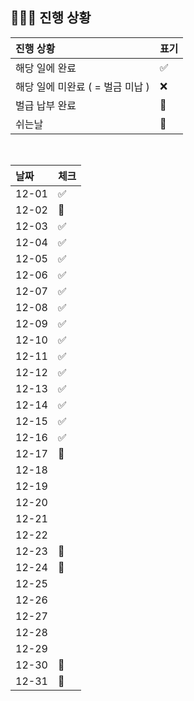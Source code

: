 ## 🧑🏻‍💻 진행 상황

| 진행 상황            | 표기  |
|:-----------------|:----|
| 해당 일에 완료      | ✅   |
| 해당 일에 미완료 ( = 벌금 미납 )    | ❌   |
| 벌급 납부 완료 | 🔺 |
| 쉬는날 | 🥳 |


<br>

| 날짜  | 체크 |
|:------|:----|
| 12-01 | ✅ |
| 12-02 | 🥳 |
| 12-03 | ✅ |
| 12-04 | ✅ |
| 12-05 | ✅ |
| 12-06 | ✅ |
| 12-07 | ✅ |
| 12-08 | ✅ |
| 12-09 | ✅ |
| 12-10 | ✅ |
| 12-11 | ✅ |
| 12-12 | ✅ |
| 12-13 | ✅ |
| 12-14 | ✅ |
| 12-15 | ✅ |
| 12-16 | ✅ |
| 12-17 | 🥳 |
| 12-18 |  |
| 12-19 |  |
| 12-20 |  |
| 12-21 |  |
| 12-22 |  |
| 12-23 | 🥳 |
| 12-24 | 🥳 |
| 12-25 |  |
| 12-26 |  |
| 12-27 |  |
| 12-28 |  |
| 12-29 |  |
| 12-30 | 🥳 |
| 12-31 | 🥳 |
